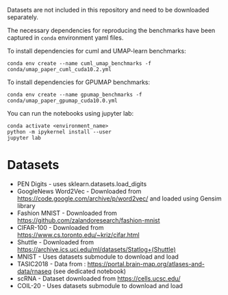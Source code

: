 Datasets are not included in this repository and need to be downloaded separately. 

The necessary dependencies for reproducing the benchmarks have been captured in `conda` environment yaml files. 

To install dependencies for cuml and UMAP-learn benchmarks: 
```
conda env create --name cuml_umap_benchmarks -f conda/umap_paper_cuml_cuda10.2.yml
```

To install dependencies for GPUMAP benchmarks: 
```
conda env create --name gpumap_benchmarks -f conda/umap_paper_gpumap_cuda10.0.yml
```

You can run the notebooks using jupyter lab:
```
conda activate <environment_name>
python -m ipykernel install --user
jupyter lab
```

# Datasets

- PEN Digits - uses sklearn.datasets.load_digits
- GoogleNews Word2Vec - Downloaded from https://code.google.com/archive/p/word2vec/ and loaded using Gensim library
- Fashion MNIST - Downloaded from https://github.com/zalandoresearch/fashion-mnist
- CIFAR-100 - Downloaded from https://www.cs.toronto.edu/~kriz/cifar.html
- Shuttle - Downloaded from https://archive.ics.uci.edu/ml/datasets/Statlog+(Shuttle)
- MNIST - Uses datasets submodule to download and load
- TASIC2018 - Data from : https://portal.brain-map.org/atlases-and-data/rnaseq (see dedicated notebook)
- scRNA - Dataset downloaded from https://cells.ucsc.edu/
- COIL-20 - Uses datasets submodule to download and load


